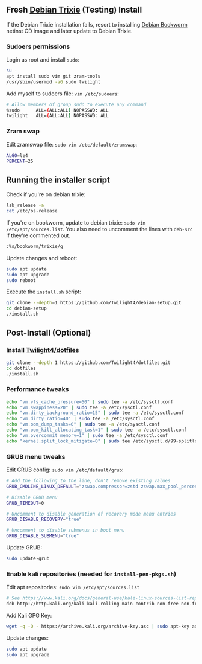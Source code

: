 ## Fresh [Debian Trixie](https://www.debian.org/devel/debian-installer/) (Testing) Install
If the Debian Trixie installation fails, resort to installing [Debian Bookworm](https://www.debian.org/releases/bookworm/debian-installer/) netinst CD image and later update to Debian Trixie.
### Sudoers permissions
Login as root and install `sudo`:
```bash
su -
apt install sudo vim git zram-tools
/usr/sbin/usermod -aG sudo twilight
```
Add myself to sudoers file: `vim /etc/sudoers`:
```bash
# Allow members of group sudo to execute any command
%sudo      ALL=(ALL:ALL) NOPASSWD: ALL
twilight   ALL=(ALL:ALL) NOPASSWD: ALL
```
### Zram swap
Edit zramswap file: `sudo vim /etc/default/zramswap`:
```bash
ALGO=lz4
PERCENT=25
```

## Running the installer script
Check if you're on debian trixie:
```bash
lsb_release -a
cat /etc/os-release
```
If you're on bookworm, update to debian trixie: `sudo vim /etc/apt/sources.list`.
You also need to uncomment the lines with `deb-src` if they're commented out.
```bash
:%s/bookworm/trixie/g
```
Update changes and reboot:
```bash
sudo apt update
sudo apt upgrade
sudo reboot
```
Execute the `install.sh` script:
```bash
git clone --depth=1 https://github.com/Twilight4/debian-setup.git
cd debian-setup
./install.sh
```

## Post-Install (Optional)
### Install [Twilight4/dotfiles](https://github.com/Twilight4/dotfiles)
```bash
git clone --depth 1 https://github.com/Twilight4/dotfiles.git
cd dotfiles
./install.sh
```

### Performance tweaks
```bash
echo "vm.vfs_cache_pressure=50" | sudo tee -a /etc/sysctl.conf
echo "vm.swappiness=20" | sudo tee -a /etc/sysctl.conf
echo "vm.dirty_background_ratio=15" | sudo tee -a /etc/sysctl.conf
echo "vm.dirty_ratio=40" | sudo tee -a /etc/sysctl.conf
echo "vm.oom_dump_tasks=0" | sudo tee -a /etc/sysctl.conf
echo "vm.oom_kill_allocating_task=1" | sudo tee -a /etc/sysctl.conf
echo "vm.overcommit_memory=1" | sudo tee -a /etc/sysctl.conf
echo "kernel.split_lock_mitigate=0" | sudo tee /etc/sysctl.d/99-splitlock.conf
```

### GRUB menu tweaks
Edit GRUB config: `sudo vim /etc/default/grub`:
```bash
# Add the following to the line, don't remove existing values
GRUB_CMDLINE_LINUX_DEFAULT="zswap.compressor=zstd zswap.max_pool_percent=10 mitigations=off amd_pstate=active"

# Disable GRUB menu
GRUB_TIMEOUT=0

# Uncomment to disable generation of recovery mode menu entries
GRUB_DISABLE_RECOVERY="true"

# Uncomment to disable submenus in boot menu
GRUB_DISABLE_SUBMENU="true"
```
Update GRUB:
```bash
sudo update-grub
```

### Enable kali repositories (needed for `install-pen-pkgs.sh`)
Edit apt repositories: `sudo vim /etc/apt/sources.list`
```bash
# See https://www.kali.org/docs/general-use/kali-linux-sources-list-repositories/
deb http://http.kali.org/kali kali-rolling main contrib non-free non-free-firmware
```
Add Kali GPG Key:
```bash
wget -q -O - https://archive.kali.org/archive-key.asc | sudo apt-key add -
```
Update changes:
```bash
sudo apt update
sudo apt upgrade
```
